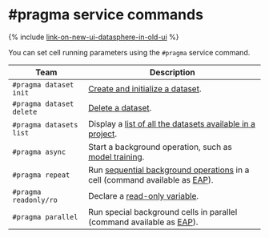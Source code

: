 # #pragma service commands

{% include [link-on-new-ui-datasphere-in-old-ui](../../_includes/datasphere/datasphere-old-note.md) %}

You can set cell running parameters using the `#pragma` service command.

| Team | Description |
|----|----|
| `#pragma dataset init` | [Create and initialize a dataset](dataset.md#init). |
| `#pragma dataset delete` | [Delete a dataset](dataset.md#delete). |
| `#pragma datasets list` | Display a [list of all the datasets available in a project](dataset.md#use). |
| `#pragma async` | Start a background operation, such as [model training](async.md#run). |
| `#pragma repeat` | Run [sequential background operations](../early-access/repeat.md#run) in a cell (command available as [EAP](../early-access/index)). |
| `#pragma readonly/ro` | Declare a [read-only variable](magic.md#readonly). |
| `#pragma parallel` | Run special background cells in parallel (command available as [EAP](../early-access/index)). |
